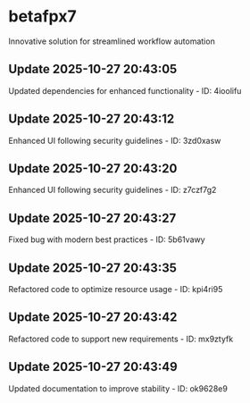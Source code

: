 # betafpx7
Innovative solution for streamlined workflow automation

## Update 2025-10-27 20:43:05
Updated dependencies for enhanced functionality - ID: 4ioolifu


## Update 2025-10-27 20:43:12
Enhanced UI following security guidelines - ID: 3zd0xasw


## Update 2025-10-27 20:43:20
Enhanced UI following security guidelines - ID: z7czf7g2


## Update 2025-10-27 20:43:27
Fixed bug with modern best practices - ID: 5b61vawy


## Update 2025-10-27 20:43:35
Refactored code to optimize resource usage - ID: kpi4ri95


## Update 2025-10-27 20:43:42
Refactored code to support new requirements - ID: mx9ztyfk


## Update 2025-10-27 20:43:49
Updated documentation to improve stability - ID: ok9628e9

